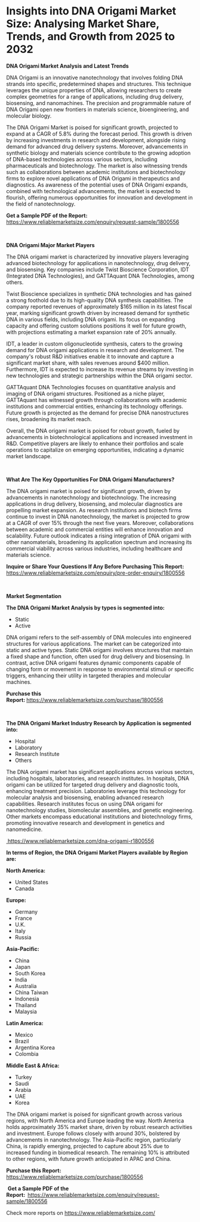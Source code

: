 <p><h1>Insights into DNA Origami Market Size: Analysing Market Share, Trends, and Growth from 2025 to 2032</h1></p><p><strong>DNA Origami Market Analysis and Latest Trends</strong></p>
<p><p>DNA Origami is an innovative nanotechnology that involves folding DNA strands into specific, predetermined shapes and structures. This technique leverages the unique properties of DNA, allowing researchers to create complex geometries for a range of applications, including drug delivery, biosensing, and nanomachines. The precision and programmable nature of DNA Origami open new frontiers in materials science, bioengineering, and molecular biology.</p><p>The DNA Origami Market is poised for significant growth, projected to expand at a CAGR of 5.8% during the forecast period. This growth is driven by increasing investments in research and development, alongside rising demand for advanced drug delivery systems. Moreover, advancements in synthetic biology and materials science contribute to the growing adoption of DNA-based technologies across various sectors, including pharmaceuticals and biotechnology. The market is also witnessing trends such as collaborations between academic institutions and biotechnology firms to explore novel applications of DNA Origami in therapeutics and diagnostics. As awareness of the potential uses of DNA Origami expands, combined with technological advancements, the market is expected to flourish, offering numerous opportunities for innovation and development in the field of nanotechnology.</p></p>
<p><strong>Get a Sample PDF of the Report:&nbsp;</strong> <a href="https://www.reliablemarketsize.com/enquiry/request-sample/1800556?utm_campaign=2322&utm_medium=2&utm_source=Github&utm_content=ia&utm_term=03032025&utm_id=dna-origami">https://www.reliablemarketsize.com/enquiry/request-sample/1800556</a></p>
<p>&nbsp;</p>
<p><strong>DNA Origami Major Market Players</strong></p>
<p><p>The DNA origami market is characterized by innovative players leveraging advanced biotechnology for applications in nanotechnology, drug delivery, and biosensing. Key companies include Twist Bioscience Corporation, IDT (Integrated DNA Technologies), and GATTAquant DNA Technologies, among others.</p><p>Twist Bioscience specializes in synthetic DNA technologies and has gained a strong foothold due to its high-quality DNA synthesis capabilities. The company reported revenues of approximately $165 million in its latest fiscal year, marking significant growth driven by increased demand for synthetic DNA in various fields, including DNA origami. Its focus on expanding capacity and offering custom solutions positions it well for future growth, with projections estimating a market expansion rate of 20% annually.</p><p>IDT, a leader in custom oligonucleotide synthesis, caters to the growing demand for DNA origami applications in research and development. The company's robust R&D initiatives enable it to innovate and capture a significant market share, with sales revenues around $400 million. Furthermore, IDT is expected to increase its revenue streams by investing in new technologies and strategic partnerships within the DNA origami sector.</p><p>GATTAquant DNA Technologies focuses on quantitative analysis and imaging of DNA origami structures. Positioned as a niche player, GATTAquant has witnessed growth through collaborations with academic institutions and commercial entities, enhancing its technology offerings. Future growth is projected as the demand for precise DNA nanostructures rises, broadening its market reach.</p><p>Overall, the DNA origami market is poised for robust growth, fueled by advancements in biotechnological applications and increased investment in R&D. Competitive players are likely to enhance their portfolios and scale operations to capitalize on emerging opportunities, indicating a dynamic market landscape.</p></p>
<p>&nbsp;</p>
<p><strong>What Are The Key Opportunities For DNA Origami Manufacturers?</strong></p>
<p><p>The DNA origami market is poised for significant growth, driven by advancements in nanotechnology and biotechnology. The increasing applications in drug delivery, biosensing, and molecular diagnostics are propelling market expansion. As research institutions and biotech firms continue to invest in DNA nanotechnology, the market is projected to grow at a CAGR of over 15% through the next five years. Moreover, collaborations between academic and commercial entities will enhance innovation and scalability. Future outlook indicates a rising integration of DNA origami with other nanomaterials, broadening its application spectrum and increasing its commercial viability across various industries, including healthcare and materials science.</p></p>
<p><strong>Inquire or Share Your Questions If Any Before Purchasing This Report:</strong> <a href="https://www.reliablemarketsize.com/enquiry/pre-order-enquiry/1800556?utm_campaign=2322&utm_medium=2&utm_source=Github&utm_content=ia&utm_term=03032025&utm_id=dna-origami">https://www.reliablemarketsize.com/enquiry/pre-order-enquiry/1800556</a></p>
<p>&nbsp;</p>
<p><strong>Market Segmentation</strong></p>
<p><strong>The DNA Origami Market Analysis by types is segmented into:</strong></p>
<p><ul><li>Static</li><li>Active</li></ul></p>
<p><p>DNA origami refers to the self-assembly of DNA molecules into engineered structures for various applications. The market can be categorized into static and active types. Static DNA origami involves structures that maintain a fixed shape and function, often used for drug delivery and biosensing. In contrast, active DNA origami features dynamic components capable of changing form or movement in response to environmental stimuli or specific triggers, enhancing their utility in targeted therapies and molecular machines.</p></p>
<p><strong>Purchase this Report:&nbsp;</strong><a href="https://www.reliablemarketsize.com/purchase/1800556?utm_campaign=2322&utm_medium=2&utm_source=Github&utm_content=ia&utm_term=03032025&utm_id=dna-origami">https://www.reliablemarketsize.com/purchase/1800556</a></p>
<p>&nbsp;</p>
<p><strong>The DNA Origami Market Industry Research by Application is segmented into:</strong></p>
<p><ul><li>Hospital</li><li>Laboratory</li><li>Research Institute</li><li>Others</li></ul></p>
<p><p>The DNA origami market has significant applications across various sectors, including hospitals, laboratories, and research institutes. In hospitals, DNA origami can be utilized for targeted drug delivery and diagnostic tools, enhancing treatment precision. Laboratories leverage this technology for molecular analysis and biosensing, enabling advanced research capabilities. Research institutes focus on using DNA origami for nanotechnology studies, biomolecular assemblies, and genetic engineering. Other markets encompass educational institutions and biotechnology firms, promoting innovative research and development in genetics and nanomedicine.</p></p>
<p><a href="https://www.reliablemarketsize.com/dna-origami-r1800556?utm_campaign=2322&utm_medium=2&utm_source=Github&utm_content=ia&utm_term=03032025&utm_id=dna-origami">&nbsp;https://www.reliablemarketsize.com/dna-origami-r1800556</a></p>
<p><strong>In terms of Region, the DNA Origami Market Players available by Region are:</strong></p>
<p>
    <p> <strong> North America: </strong>
        <ul>
            <li>United States</li>
            <li>Canada</li>
        </ul>
        </p> 
    <p> <strong> Europe: </strong>
        <ul>
            <li>Germany</li>
            <li>France</li>
            <li>U.K.</li>
            <li>Italy</li>
            <li>Russia</li>
        </ul>
        </p> 
    <p> <strong> Asia-Pacific: </strong>
        <ul>
            <li>China</li>
            <li>Japan</li>
            <li>South Korea</li>
            <li>India</li>
            <li>Australia</li>
            <li>China Taiwan</li>
            <li>Indonesia</li>
            <li>Thailand</li>
            <li>Malaysia</li>
        </ul>
        </p> 
    <p> <strong> Latin America: </strong>
        <ul>
            <li>Mexico</li>
            <li>Brazil</li>
            <li>Argentina Korea</li>
            <li>Colombia</li>
        </ul>
        </p> 
    <p> <strong> Middle East & Africa: </strong>
        <ul>
            <li>Turkey</li>
            <li>Saudi</li>
            <li>Arabia</li>
            <li>UAE</li>
            <li>Korea</li>
        </ul>
    </p>
    </p>
<p><p>The DNA origami market is poised for significant growth across various regions, with North America and Europe leading the way. North America holds approximately 35% market share, driven by robust research activities and investment. Europe follows closely with around 30%, bolstered by advancements in nanotechnology. The Asia-Pacific region, particularly China, is rapidly emerging, projected to capture about 25% due to increased funding in biomedical research. The remaining 10% is attributed to other regions, with future growth anticipated in APAC and China.</p></p>
<p><strong>Purchase this Report: </strong><a href="https://www.reliablemarketsize.com/purchase/1800556?utm_campaign=2322&utm_medium=2&utm_source=Github&utm_content=ia&utm_term=03032025&utm_id=dna-origami">https://www.reliablemarketsize.com/purchase/1800556</a></p>
<p>&nbsp;<strong>Get a Sample PDF of the Report:&nbsp;&nbsp;</strong><a href="https://www.reliablemarketsize.com/enquiry/request-sample/1800556?utm_campaign=2322&utm_medium=2&utm_source=Github&utm_content=ia&utm_term=03032025&utm_id=dna-origami">https://www.reliablemarketsize.com/enquiry/request-sample/1800556</a></p>
<p><strong></strong></p>
<p>Check more reports on <a href="https://www.reliablemarketsize.com/?utm_campaign=2322&utm_medium=2&utm_source=Github&utm_content=ia&utm_term=03032025&utm_id=dna-origami">https://www.reliablemarketsize.com/</a></p>